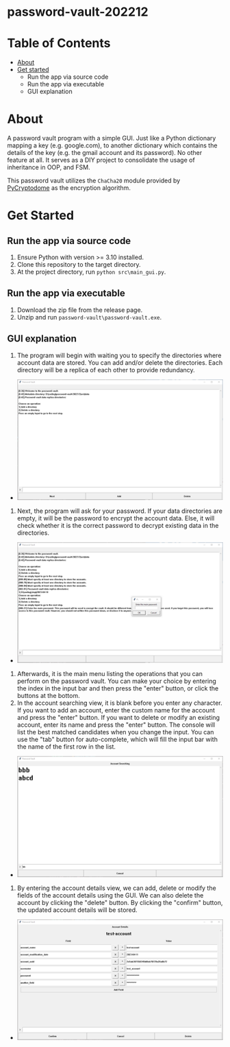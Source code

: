 # password-vault-202212

# Table of Contents
- [About](#about)
- [Get started](#get-started)
  - Run the app via source code
  - Run the app via executable
  - GUI explanation

# About
A password vault program with a simple GUI. Just like a Python dictionary mapping a key (e.g. google.com), to another dictionary which contains the details of the key (e.g. the gmail account and its password). No other feature at all. It serves as a DIY project to consolidate the usage of inheritance in OOP, and FSM.

This password vault utilizes the `ChaCha20` module provided by [PyCryptodome](https://www.pycryptodome.org/) as the encryption algorithm.

# Get Started

## Run the app via source code
1. Ensure Python with version >= 3.10 installed.
1. Clone this repository to the target directory.
1. At the project directory, run `python src\main_gui.py`.

## Run the app via executable
1. Download the zip file from the release page.
1. Unzip and run `password-vault\password-vault.exe`.

## GUI explanation
1. The program will begin with waiting you to specify the directories where account data are stored. You can add and/or delete the directories. Each directory will be a replica of each other to provide redundancy.
  - ![002.png](assets/002.png)
1. Next, the program will ask for your password. If your data directories are empty, it will be the password to encrypt the account data. Else, it will check whether it is the correct password to decrypt existing data in the directories.
  - ![003.png](assets/003.png)
1. Afterwards, it is the main menu listing the operations that you can perform on the password vault. You can make your choice by entering the index in the input bar and then press the "enter" button, or click the buttons at the bottom.
1. In the account searching view, it is blank before you enter any character. If you want to add an account, enter the custom name for the account and press the "enter" button. If you want to delete or modify an existing account, enter its name and press the "enter" button. The console will list the best matched candidates when you change the input. You can use the "tab" button for auto-complete, which will fill the input bar with the name of the first row in the list.
  - ![004.png](assets/004.png)
1. By entering the account details view, we can add, delete or modify the fields of the account details using the GUI. We can also delete the account by clicking the "delete" button. By clicking the "confirm" button, the updated account details will be stored.
  - ![005.png](assets/005.png)
